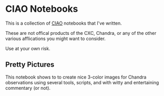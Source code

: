 # CIAO Notebooks

This is a collection of [CIAO](http://cxc.cfa.harvard.edu/ciao) notebooks
that I've written.

These are not offical products of the CXC, Chandra, or any of the other
various afflications you might want to consider.

Use at your own risk.


## Pretty Pictures

This notebook shows to to create nice 3-color images for Chandra observations
using several tools, scripts, and with witty and entertaining commentary
(or not).
